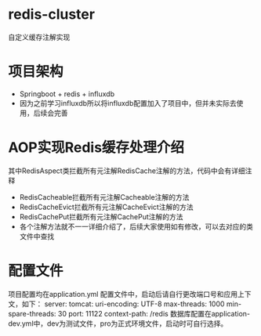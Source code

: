 # redis-cluster
自定义缓存注解实现

# 项目架构
 - Springboot + redis + influxdb
 - 因为之前学习influxdb所以将influxdb配置加入了项目中，但并未实际去使用，后续会完善

# AOP实现Redis缓存处理介绍
其中RedisAspect类拦截所有元注解RedisCache注解的方法，代码中会有详细注释
 - RedisCacheable拦截所有元注解Cacheable注解的方法
 - RedisCacheEvict拦截所有元注解CacheEvict注解的方法
 - RedisCachePut拦截所有元注解CachePut注解的方法
 - 各个注解方法就不一一详细介绍了，后续大家使用如有修改，可以去对应的类文件中查找

# 配置文件
项目配置均在application.yml 配置文件中，启动后请自行更改端口号和应用上下文，如下：
server:
    tomcat:
        uri-encoding: UTF-8
        max-threads: 1000
        min-spare-threads: 30
    port: 11122
    context-path: /redis
 数据库配置在application-dev.yml中，dev为测试文件，pro为正式环境文件，启动时可自行选择。
